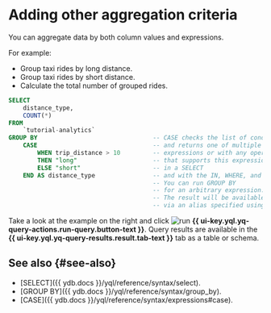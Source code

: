 # Adding other aggregation criteria

You can aggregate data by both column values and expressions.

For example:

* Group taxi rides by long distance.
* Group taxi rides by short distance.
* Calculate the total number of grouped rides.

```sql
SELECT
    distance_type,
    COUNT(*)
FROM
    `tutorial-analytics`
GROUP BY                                -- CASE checks the list of conditions
    CASE                                -- and returns one of multiple possible
        WHEN trip_distance > 10         -- expressions or with any operator
        THEN "long"                     -- that supports this expression. For example, you can use
        ELSE "short"                    -- in a SELECT
    END AS distance_type                -- and with the IN, WHERE, and ORDER BY operators.
                                        -- You can run GROUP BY
                                        -- for an arbitrary expression.
                                        -- The result will be available in a SELECT
                                        -- via an alias specified using AS.
```

Take a look at the example on the right and click ![run](../../_assets/console-icons/play-fill.svg) **{{ ui-key.yql.yq-query-actions.run-query.button-text }}**.
Query results are available in the **{{ ui-key.yql.yq-query-results.result.tab-text }}** tab as a table or schema.

## See also {#see-also}

* [SELECT]({{ ydb.docs }}/yql/reference/syntax/select).
* [GROUP BY]({{ ydb.docs }}/yql/reference/syntax/group_by).
* [CASE]({{ ydb.docs }}/yql/reference/syntax/expressions#case).
